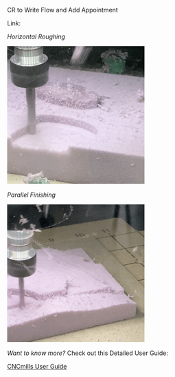 CR to Write Flow and Add Appointment

 Link:

*Horizontal Roughing*

![gm](https://github.com/DigitalFabricationLab-NYIT-SoAD/resources/blob/main/CNCmills/HorizontalRoughing.gif)

*Parallel Finishing*

![ts](https://github.com/DigitalFabricationLab-NYIT-SoAD/resources/blob/main/CNCmills/finishing.gif)


*Want to know more?*
Check out this Detailed User Guide:

[CNCmills User Guide](https://github.com/DigitalFabricationLab-NYIT-SoAD/resources/blob/main/UserGuides/CNCmills.md)
